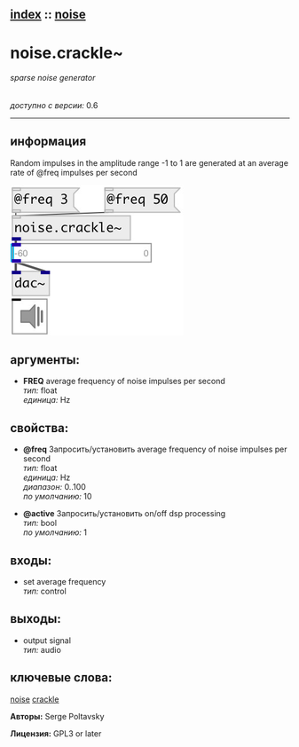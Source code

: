 [index](index.html) :: [noise](category_noise.html)
---

# noise.crackle~

###### sparse noise generator

*доступно с версии:* 0.6

---


## информация
Random impulses in the amplitude range -1 to 1 are generated at an average rate of @freq impulses per second


[![example](../examples/img/noise.crackle~.jpg)](../examples/pd/noise.crackle~.pd)



## аргументы:

* **FREQ**
average frequency of noise impulses per second<br>
_тип:_ float<br>
_единица:_ Hz<br>





## свойства:

* **@freq** 
Запросить/установить average frequency of noise impulses per second<br>
_тип:_ float<br>
_единица:_ Hz<br>
_диапазон:_ 0..100<br>
_по умолчанию:_ 10<br>

* **@active** 
Запросить/установить on/off dsp processing<br>
_тип:_ bool<br>
_по умолчанию:_ 1<br>



## входы:

* set average frequency<br>
_тип:_ control



## выходы:

* output signal<br>
_тип:_ audio



## ключевые слова:

[noise](keywords/noise.html)
[crackle](keywords/crackle.html)






**Авторы:** Serge Poltavsky




**Лицензия:** GPL3 or later





